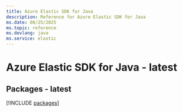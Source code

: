 ```yaml
---
title: Azure Elastic SDK for Java
description: Reference for Azure Elastic SDK for Java
ms.date: 08/25/2025
ms.topic: reference
ms.devlang: java
ms.service: elastic
---
```

# Azure Elastic SDK for Java - latest
## Packages - latest
[!INCLUDE [packages](elastic-index.md)]